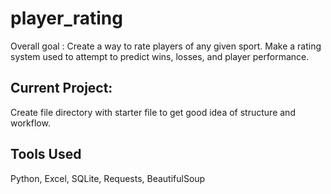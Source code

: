 # player_rating

Overall goal : Create a way to rate players of any given sport. Make a rating system used to attempt to predict wins, losses, and player performance.


## Current Project: 
Create file directory with starter file to get good idea of structure and workflow.
## Tools Used
Python, Excel, 
SQLite, Requests, BeautifulSoup
